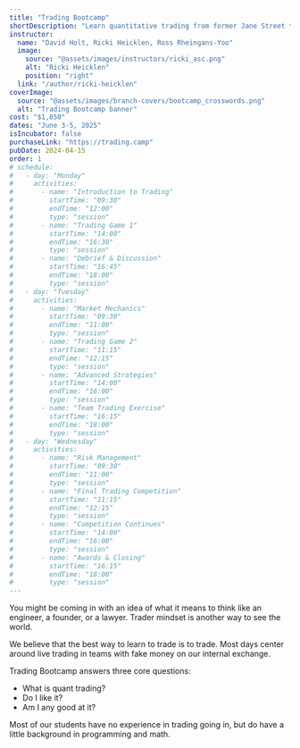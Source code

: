 ```yaml
---
title: "Trading Bootcamp"
shortDescription: "Learn quantitative trading from former Jane Street traders"
instructor:
  name: "David Holt, Ricki Heicklen, Ross Rheingans-Yoo"
  image:
    source: "@assets/images/instructors/ricki_asc.png"
    alt: "Ricki Heicklen"
    position: "right"
  link: "/author/ricki-heicklen"
coverImage:
  source: "@assets/images/branch-covers/bootcamp_crosswords.png"
  alt: "Trading Bootcamp banner"
cost: "$1,850"
dates: "June 3-5, 2025"
isIncubator: false
purchaseLink: "https://trading.camp"
pubDate: 2024-04-15
order: 1
# schedule:
#   - day: "Monday"
#     activities:
#       - name: "Introduction to Trading"
#         startTime: "09:30"
#         endTime: "12:00"
#         type: "session"
#       - name: "Trading Game 1"
#         startTime: "14:00"
#         endTime: "16:30"
#         type: "session"
#       - name: "Debrief & Discussion"
#         startTime: "16:45"
#         endTime: "18:00"
#         type: "session"
#   - day: "Tuesday"
#     activities:
#       - name: "Market Mechanics"
#         startTime: "09:30"
#         endTime: "11:00"
#         type: "session"
#       - name: "Trading Game 2"
#         startTime: "11:15"
#         endTime: "12:15"
#         type: "session"
#       - name: "Advanced Strategies"
#         startTime: "14:00"
#         endTime: "16:00"
#         type: "session"
#       - name: "Team Trading Exercise"
#         startTime: "16:15"
#         endTime: "18:00"
#         type: "session"
#   - day: "Wednesday"
#     activities:
#       - name: "Risk Management"
#         startTime: "09:30"
#         endTime: "11:00"
#         type: "session"
#       - name: "Final Trading Competition"
#         startTime: "11:15"
#         endTime: "12:15"
#         type: "session"
#       - name: "Competition Continues"
#         startTime: "14:00"
#         endTime: "16:00"
#         type: "session"
#       - name: "Awards & Closing"
#         startTime: "16:15"
#         endTime: "18:00"
#         type: "session"
---
```


You might be coming in with an idea of what it means to think like an engineer, a founder, or a lawyer. Trader mindset is another way to see the world.

We believe that the best way to learn to trade is to trade. Most days center around live trading in teams with fake money on our internal exchange.

Trading Bootcamp answers three core questions:

- What is quant trading?
- Do I like it?
- Am I any good at it?

Most of our students have no experience in trading going in, but do have a little background in programming and math.
